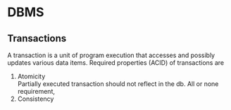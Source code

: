 # DBMS

## Transactions

A transaction is a unit of program execution that accesses and possibly updates various data items. Required properties (ACID) of transactions are

1. Atomicity  
  Partially executed transaction should not reflect in the db. All or none requirement,
2. Consistency
  
